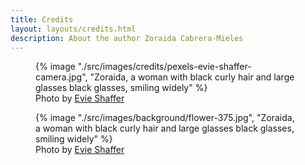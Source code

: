 ```yaml
---
title: Credits
layout: layouts/credits.html
description: About the author Zoraida Cabrera-Mieles
---
```




<figure class="col">
    {% image "./src/images/credits/pexels-evie-shaffer-camera.jpg", "Zoraida, a woman with black curly hair and large glasses black glasses, smiling widely" %}
    <figcaption>
    Photo by <a href="https://www.pexels.com/photo/person-holding-black-dslr-camera-2923672/">Evie Shaffer</a>
    </figcaption>
 </figure>

<figure class="col">
    {% image "./src/images/background/flower-375.jpg", "Zoraida, a woman with black curly hair and large glasses black glasses, smiling widely" %}
    <figcaption>
    Photo by <a href="https://www.pexels.com/photo/person-holding-black-dslr-camera-2923672/">Evie Shaffer</a>
    </figcaption>
 </figure>
 


    


